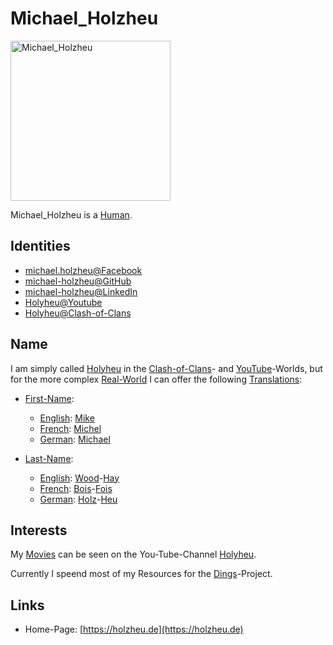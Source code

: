 # Michael_Holzheu

<img src="400000028.jpg" alt="Michael_Holzheu" style="width:256px; height: 256px;"/>

Michael_Holzheu is a [Human](40000001.md).

## Identities

- [michael.holzheu@Facebook](1971099004.md)
- [michael-holzheu@GitHub](1971099003.md)
- [michael-holzheu@LinkedIn](1971099002.md)
- [Holyheu@Youtube](190000002.md)
- [Holyheu@Clash-of-Clans](4.md)

## Name

I am simply called [Holyheu](4.md) in the [Clash-of-Clans](3.md)- and [YouTube](190000001.md)-Worlds, but for the more complex [Real-World](404.md) I can offer the following [Translations](60126.md):

- [First-Name](270000028.md):
    - [English](600006.md): [Mike](270001000.md)
    - [French](666003.md): [Michel](270001000.md)
    - [German](140000025.md): [Michael](270001000.md)

- [Last-Name](180000009.md):
    - [English](600006.md): [Wood](91000002.md)-[Hay](91000003.md)
    - [French](666003.md): [Bois](91000002.md)-[Fois](91000003.md)
    - [German](140000025.md): [Holz](91000002.md)-[Heu](91000003.md)

## Interests

My [Movies](700018.md) can be seen on the You-Tube-Channel [Holyheu](190000002.md).

Currently I speend most of my Resources for the [Dings](300000006.md)-Project.

## Links

- Home-Page: [https://holzheu.de](https://holzheu.de)
